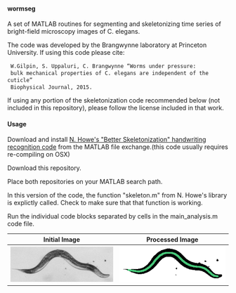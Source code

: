 #### wormseg ####

A set of MATLAB routines for segmenting and skeletonizing time series of bright-field microscopy images of C. elegans.

The code was developed by the Brangwynne laboratory at Princeton University. If using this code please cite:

     W.Gilpin, S. Uppaluri, C. Brangwynne “Worms under pressure: 
     bulk mechanical properties of C. elegans are independent of the cuticle” 
     Biophysical Journal, 2015.

If using any portion of the skeletonization code recommended below (not included in this repository), please follow the license included in that work.

#### Usage ####

Download and install [N. Howe's "Better Skeletonization" handwriting recognition code](http://www.mathworks.com/matlabcentral/fileexchange/11123-better-skeletonization) from the MATLAB file exchange.(this code usually requires re-compiling on OSX)

Download this repository.

Place both repositories on your MATLAB search path. 

In this version of the code, the function "skeleton.m" from N. Howe's library is explictly called. Check to make sure that that function is working.

Run the individual code blocks separated by cells in the main_analysis.m code file.

Initial Image        |  Processed Image
:-------------------------:|:-------------------------:
![](t4init.png)	|	![](t4fin.png)



